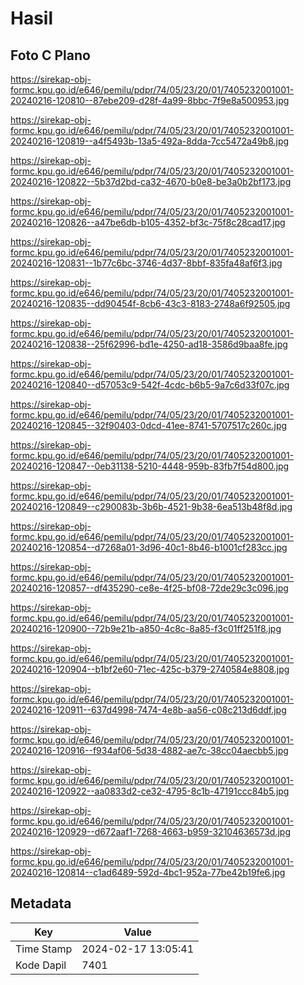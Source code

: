 # Hasil

## Foto C Plano

https://sirekap-obj-formc.kpu.go.id/e646/pemilu/pdpr/74/05/23/20/01/7405232001001-20240216-120810--87ebe209-d28f-4a99-8bbc-7f9e8a500953.jpg

https://sirekap-obj-formc.kpu.go.id/e646/pemilu/pdpr/74/05/23/20/01/7405232001001-20240216-120819--a4f5493b-13a5-492a-8dda-7cc5472a49b8.jpg

https://sirekap-obj-formc.kpu.go.id/e646/pemilu/pdpr/74/05/23/20/01/7405232001001-20240216-120822--5b37d2bd-ca32-4670-b0e8-be3a0b2bf173.jpg

https://sirekap-obj-formc.kpu.go.id/e646/pemilu/pdpr/74/05/23/20/01/7405232001001-20240216-120826--a47be6db-b105-4352-bf3c-75f8c28cad17.jpg

https://sirekap-obj-formc.kpu.go.id/e646/pemilu/pdpr/74/05/23/20/01/7405232001001-20240216-120831--1b77c6bc-3746-4d37-8bbf-835fa48af6f3.jpg

https://sirekap-obj-formc.kpu.go.id/e646/pemilu/pdpr/74/05/23/20/01/7405232001001-20240216-120835--dd90454f-8cb6-43c3-8183-2748a6f92505.jpg

https://sirekap-obj-formc.kpu.go.id/e646/pemilu/pdpr/74/05/23/20/01/7405232001001-20240216-120838--25f62996-bd1e-4250-ad18-3586d9baa8fe.jpg

https://sirekap-obj-formc.kpu.go.id/e646/pemilu/pdpr/74/05/23/20/01/7405232001001-20240216-120840--d57053c9-542f-4cdc-b6b5-9a7c6d33f07c.jpg

https://sirekap-obj-formc.kpu.go.id/e646/pemilu/pdpr/74/05/23/20/01/7405232001001-20240216-120845--32f90403-0dcd-41ee-8741-5707517c260c.jpg

https://sirekap-obj-formc.kpu.go.id/e646/pemilu/pdpr/74/05/23/20/01/7405232001001-20240216-120847--0eb31138-5210-4448-959b-83fb7f54d800.jpg

https://sirekap-obj-formc.kpu.go.id/e646/pemilu/pdpr/74/05/23/20/01/7405232001001-20240216-120849--c290083b-3b6b-4521-9b38-6ea513b48f8d.jpg

https://sirekap-obj-formc.kpu.go.id/e646/pemilu/pdpr/74/05/23/20/01/7405232001001-20240216-120854--d7268a01-3d96-40c1-8b46-b1001cf283cc.jpg

https://sirekap-obj-formc.kpu.go.id/e646/pemilu/pdpr/74/05/23/20/01/7405232001001-20240216-120857--df435290-ce8e-4f25-bf08-72de29c3c096.jpg

https://sirekap-obj-formc.kpu.go.id/e646/pemilu/pdpr/74/05/23/20/01/7405232001001-20240216-120900--72b9e21b-a850-4c8c-8a85-f3c01ff251f8.jpg

https://sirekap-obj-formc.kpu.go.id/e646/pemilu/pdpr/74/05/23/20/01/7405232001001-20240216-120904--b1bf2e60-71ec-425c-b379-2740584e8808.jpg

https://sirekap-obj-formc.kpu.go.id/e646/pemilu/pdpr/74/05/23/20/01/7405232001001-20240216-120911--637d4998-7474-4e8b-aa56-c08c213d6ddf.jpg

https://sirekap-obj-formc.kpu.go.id/e646/pemilu/pdpr/74/05/23/20/01/7405232001001-20240216-120916--f934af06-5d38-4882-ae7c-38cc04aecbb5.jpg

https://sirekap-obj-formc.kpu.go.id/e646/pemilu/pdpr/74/05/23/20/01/7405232001001-20240216-120922--aa0833d2-ce32-4795-8c1b-47191ccc84b5.jpg

https://sirekap-obj-formc.kpu.go.id/e646/pemilu/pdpr/74/05/23/20/01/7405232001001-20240216-120929--d672aaf1-7268-4663-b959-32104636573d.jpg

https://sirekap-obj-formc.kpu.go.id/e646/pemilu/pdpr/74/05/23/20/01/7405232001001-20240216-120814--c1ad6489-592d-4bc1-952a-77be42b19fe6.jpg


## Metadata

| Key        | Value               |
| ---------- | ------------------- |
| Time Stamp | 2024-02-17 13:05:41 |
| Kode Dapil | 7401                |




